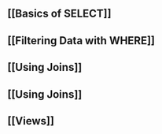 ## [[Basics of SELECT]]
## [[Filtering Data with WHERE]]
## [[Using Joins]]
## [[Using Joins]]
## [[Views]]
